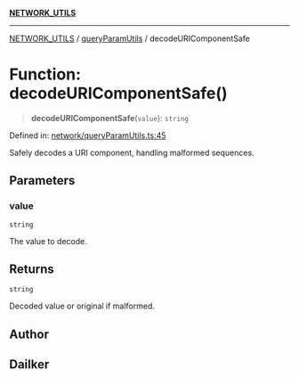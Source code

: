 [**NETWORK_UTILS**](../../README.md)

***

[NETWORK_UTILS](../../README.md) / [queryParamUtils](../README.md) / decodeURIComponentSafe

# Function: decodeURIComponentSafe()

> **decodeURIComponentSafe**(`value`): `string`

Defined in: [network/queryParamUtils.ts:45](https://github.com/dailker/everyutil/blob/26e2bb73429918cf0d08899e9efd90b82a42c92e/src/network/queryParamUtils.ts#L45)

Safely decodes a URI component, handling malformed sequences.

## Parameters

### value

`string`

The value to decode.

## Returns

`string`

Decoded value or original if malformed.

## Author

## Dailker
